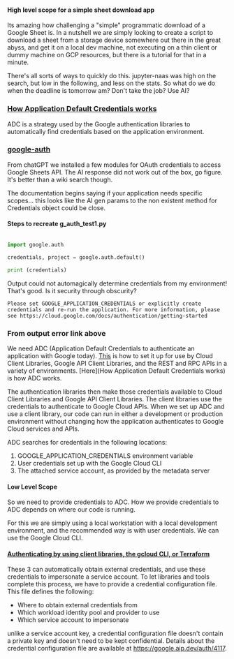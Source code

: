 #### High level scope for a simple sheet download app

Its amazing how challenging a "simple" programmatic download of a Google Sheet is. In a nutshell we are simply looking to create a script to download a sheet from a storage device somewhere out there in the great abyss, and get it on a local dev machine, not executing on a thin client or dummy machine on GCP resources, but there is a tutorial for that in a minute. 

There's all sorts of ways to quickly do this. jupyter-naas was high on the search, but low in the following, and less on the stats. So what do we do when the deadline is tomorrow am? Don't take the job? Use AI?  

### [How Application Default Credentials works](https://cloud.google.com/docs/authentication/application-default-credentials)

ADC is a strategy used by the Google authentication libraries to automatically find credentials based on the application environment.

### [google-auth](https://googleapis.dev/python/google-auth/latest/user-guide.html)

From chatGPT we installed a few modules for OAuth credentials to access Google Sheets API. The AI response did not work out of the box, go figure. It's better than a wiki search though.

The documentation begins saying if your application needs specific scopes... this looks like the AI gen params to the non existent method for Credentials object could be close. 

#### Steps to recreate g_auth_test1.py

```py

import google.auth

credentials, project = google.auth.default()

print (credentials)
```

Output could not automagically determine credentials from my environment! That's good. Is it security through obscurity?

```
Please set GOOGLE_APPLICATION_CREDENTIALS or explicitly create credentials and re-run the application. For more information, please see https://cloud.google.com/docs/authentication/getting-started
```

### From output error link above

We need ADC (Application Default Credentials to authenticate an application with Google today). [This](https://cloud.google.com/docs/authentication/provide-credentials-adc) is how to set it up for use by Cloud Client Libraries, Google API Client Libraries, and the REST and RPC APIs in a variety of environments. [Here](How Application Default Credentials works) is how ADC works.

The authentication libraries then make those credentials available to Cloud Client Libraries and Google API Client Libraries. The client libraries use the credentials to authenticate to Google Cloud APIs. When we set up ADC and use a client library, our code can run in either a development or production environment without changing how the application authenticates to Google Cloud services and APIs.

ADC searches for credentials in the following locations:

1. GOOGLE_APPLICATION_CREDENTIALS environment variable
2. User credentials set up with the Google Cloud CLI
3. The attached service account, as provided by the metadata server

#### Low Level Scope

So we need to provide credentials to ADC. How we provide credentials to ADC depends on where our code is running. 

For this we are simply using a local workstation with a local development environment, and the recommended way is with user credentials. We can use the Google Cloud CLI.

#### [Authenticating by using client libraries, the gcloud CLI, or Terraform](https://cloud.google.com/iam/docs/using-workload-identity-federation#generate-automatic)

These 3 can automatically obtain external credentials, and use these credentials to impersonate a service account. To let libraries and tools complete this process, we have to provide a credential configuration file. This file defines the following:

- Where to obtain external credentials from
- Which workload identity pool and provider to use
- Which service account to impersonate

unlike a service account key, a credential configuration file doesn't contain a private key and doesn't need to be kept confidential. Details about the credential configuration file are available at https://google.aip.dev/auth/4117.